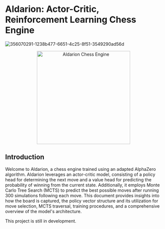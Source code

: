 # Aldarion: Actor-Critic, Reinforcement Learning Chess Engine

![356070291-1238b477-6651-4c25-8f51-3549290ad56d](https://github.com/user-attachments/assets/4a488daa-3fcf-4bdf-b92b-101eabec0b58)



<p align="center">
  <img src="https://github.com/Tomasdfgh/Aldarion-A2C-Chess-Engine/assets/86145397/44381ed4-ac65-4c96-8513-901336e4223c" alt="Aldarion Chess Engine" width="300">
</p>

## Introduction

Welcome to Aldarion, a chess engine trained using an adapted AlphaZero algorithm. Aldarion leverages an actor-critic model, consisting of a policy head for determining the next move and a value head for predicting the probability of winning from the current state. Additionally, it employs Monte Carlo Tree Search (MCTS) to predict the best possible moves after running 300 simulations following each move. This document provides insights into how the board is captured, the policy vector structure and its utilization for move selection, MCTS traversal, training procedures, and a comprehensive overview of the model's architecture.

This project is still in development.
